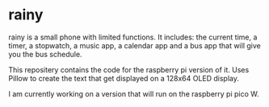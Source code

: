 # rainy

rainy is a small phone with limited functions. It includes: the current time, a timer, a stopwatch, a music app, a calendar app and a bus app that will give you the bus schedule.

This repositery contains the code for the raspberry pi version of it.
Uses Pillow to create the text that get displayed on a 128x64 OLED display.

I am currently working on a version that will run on the raspberry pi pico W.
